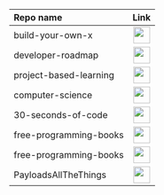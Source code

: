 | Repo name | Link |
| :------ | :------: |
|build-your-own-x|[<img src="https://img.icons8.com/cute-clipart/2x/link.png" width="30px" height="30px">](https://github.com/danistefanovic/build-your-own-x)|
|developer-roadmap|[<img src="https://img.icons8.com/cute-clipart/2x/link.png" width="30px" height="30px">](https://github.com/kamranahmedse/developer-roadmap)|
|project-based-learning|[<img src="https://img.icons8.com/cute-clipart/2x/link.png" width="30px" height="30px">](https://github.com/practical-tutorials/project-based-learning)|
|computer-science|[<img src="https://img.icons8.com/cute-clipart/2x/link.png" width="30px" height="30px">](https://github.com/ossu/computer-science)|
|30-seconds-of-code|[<img src="https://img.icons8.com/cute-clipart/2x/link.png" width="30px" height="30px">](https://github.com/30-seconds/30-seconds-of-code)|
|free-programming-books|[<img src="https://img.icons8.com/cute-clipart/2x/link.png" width="30px" height="30px">](https://github.com/EbookFoundation/free-programming-books)|
|free-programming-books|[<img src="https://img.icons8.com/cute-clipart/2x/link.png" width="30px" height="30px">](https://github.com/EbookFoundation/free-programming-books)|
| PayloadsAllTheThings|[<img src="https://img.icons8.com/cute-clipart/2x/link.png" width="30px" height="30px">](https://github.com/swisskyrepo/PayloadsAllTheThings)|



